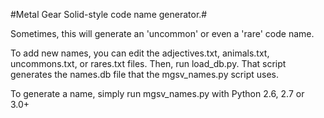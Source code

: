 #Metal Gear Solid-style code name generator.#

Sometimes, this will generate an 'uncommon' or even a 'rare' code name.

To add new names, you can edit the adjectives.txt, animals.txt, uncommons.txt, or rares.txt files. Then, run load\_db.py. That script generates the names.db file that the mgsv\_names.py script uses.

To generate a name, simply run mgsv\_names.py with Python 2.6, 2.7 or 3.0+
